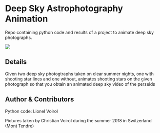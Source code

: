 # Deep Sky Astrophotography Animation
Repo containing python code and results of a project to animate deep sky photographs.

 ![](demo_video.gif)

## Details
Given two deep sky photogtraphs taken on clear summer nights, one with shooting star lines and one without, animates shooting stars on the given photograph so that you obtain an animated deep sky video of the perseids

## Author & Contributors
Python code: Lionel Voirol

Pictures taken by Christian Voirol during the summer 2018 in Switzerland (Mont Tendre)
